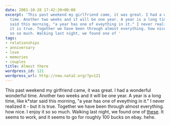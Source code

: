 ```yaml
---
date: 2001-10-28 17:42:20+00:00
excerpt: 'This past weekend my girlfriend came, it was great. I had a wonderful wonderful
  time. Another two weeks and it will be one year. A year is a long time, like k*star
  said this morning, "a year has one of eveything in it." I never realized it - but
  it is true. Together we have been through almost everything. how nice. I enjoy it
  so so much. Walking last night, we found one of '
tags:
- relationships
- anniversary
- love
- memories
- couples
title: Almost there
wordpress_id: 121
wordpress_url: http://new.nata2.org/?p=121
---
```


This past weekend my girlfriend came, it was great. I had a wonderful wonderful time. Another two weeks and it will be one year. A year is a long time, like k*star said this morning, "a year has one of eveything in it." I never realized it - but it is true. Together we have been through almost everything. how nice. I enjoy it so so much. Walking last night, we found one of <a href="http://www.usa.canon.com/camcambin/cameras/aps/elph370z.html">these</a>. It seems to work, and it seems to go for roughly 100 bucks on ebay. hehe.